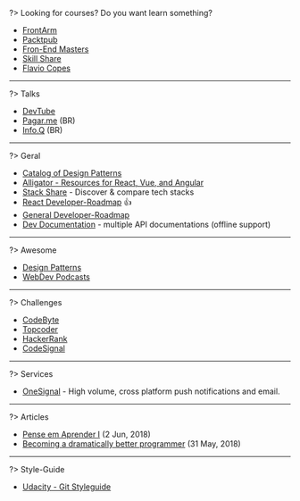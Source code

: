 ?> Looking for courses? Do you want learn something?

- [FrontArm](https://frontarm.com/)
- [Packtpub](https://www.packtpub.com/)
- [Fron-End Masters](https://frontendmasters.com/courses/)
- [Skill Share](https://www.skillshare.com)
- [Flavio Copes](https://flaviocopes.com/)

---

?> Talks

- [DevTube](https://dev.tube/)
- [Pagar.me](https://www.youtube.com/channel/UCNhSCufrcOMeFvzEM7tt9Lw/videos) (BR)
- [Info.Q](https://www.infoq.com/br/presentations?utm_source=infoq&utm_medium=breadcrumbs_feature&utm_campaign=breadcrumbs) (BR)

---

?> Geral

- [Catalog of Design Patterns](https://refactoring.guru/design-patterns/catalog)
- [Alligator - Resources for React, Vue, and Angular](https://alligator.io/resources/)
- [Stack Share](https://stackshare.io/) - Discover & compare tech stacks
- [React Developer-Roadmap](https://github.com/adam-golab/react-developer-roadmap) :thumbsup:
- [General Developer-Roadmap](https://github.com/kamranahmedse/developer-roadmap)
- [Dev Documentation](https://devdocs.io) - multiple API documentations (offline support)

---

?> Awesome

- [Design Patterns](https://github.com/DovAmir/awesome-design-patterns)
- [WebDev Podcasts](https://github.com/vernonk/webdev-podcasts)

---

?> Challenges

- [CodeByte](https://www.coderbyte.com/challenges)
- [Topcoder](https://www.topcoder.com/)
- [HackerRank](https://www.hackerrank.com/)
- [CodeSignal](https://codesignal.com/)

---

?> Services

- [OneSignal](https://onesignal.com/) - High volume, cross platform push notifications and email.

---

?> Articles

- [Pense em Aprender I](https://medium.com/@ferreiradev/pense-em-aprender-parte-1-os-3-n%C3%ADveis-do-saber-2e7cf5d8024a) (2 Jun, 2018)
- [Becoming a dramatically better programmer](https://recurse.henrystanley.com/post/better/) (31 May, 2018)

---

?> Style-Guide

- [Udacity - Git Styleguide](https://udacity.github.io/git-styleguide/)